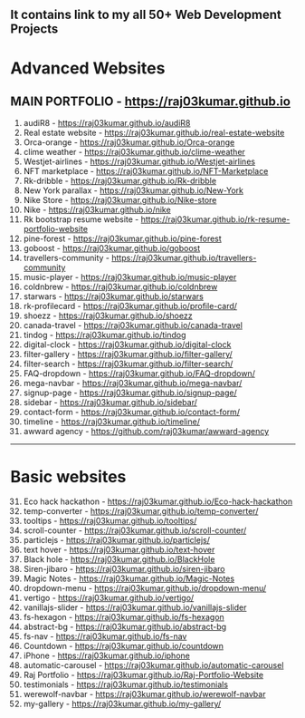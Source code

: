 It contains link to my all 50+ Web Development Projects
---
# Advanced Websites
## MAIN PORTFOLIO - https://raj03kumar.github.io

1. audiR8 - https://raj03kumar.github.io/audiR8 
2. Real estate website - https://raj03kumar.github.io/real-estate-website
3. Orca-orange - https://raj03kumar.github.io/Orca-orange 
4. clime weather - https://raj03kumar.github.io/clime-weather
5. Westjet-airlines - https://raj03kumar.github.io/Westjet-airlines 
6. NFT marketplace - https://raj03kumar.github.io/NFT-Marketplace
7. Rk-dribble - https://raj03kumar.github.io/Rk-dribble 
8. New York parallax - https://raj03kumar.github.io/New-York 
9. Nike Store - https://raj03kumar.github.io/Nike-store 
10. Nike - https://raj03kumar.github.io/nike 
11. Rk bootstrap resume website - https://raj03kumar.github.io/rk-resume-portfolio-website
12. pine-forest - https://raj03kumar.github.io/pine-forest 
13. goboost - https://raj03kumar.github.io/goboost 
14. travellers-community - https://raj03kumar.github.io/travellers-community 
15. music-player - https://raj03kumar.github.io/music-player 
16. coldnbrew - https://raj03kumar.github.io/coldnbrew 
17. starwars - https://raj03kumar.github.io/starwars 
18. rk-profilecard - https://raj03kumar.github.io/profile-card/
19. shoezz - https://raj03kumar.github.io/shoezz 
20. canada-travel - https://raj03kumar.github.io/canada-travel 
21. tindog - https://raj03kumar.github.io/tindog 
22. digital-clock - https://raj03kumar.github.io/digital-clock 
23. filter-gallery - https://raj03kumar.github.io/filter-gallery/
24. filter-search - https://raj03kumar.github.io/filter-search/
25. FAQ-dropdown - https://raj03kumar.github.io/FAQ-dropdown/
26. mega-navbar - https://raj03kumar.github.io/mega-navbar/
27. signup-page - https://raj03kumar.github.io/signup-page/
28. sidebar - https://raj03kumar.github.io/sidebar/
29. contact-form - https://raj03kumar.github.io/contact-form/
30. timeline - https://raj03kumar.github.io/timeline/
31. awward agency - https://github.com/raj03kumar/awward-agency
---
# Basic websites
31. Eco hack hackathon - https://raj03kumar.github.io/Eco-hack-hackathon
32. temp-converter - https://raj03kumar.github.io/temp-converter/
33. tooltips - https://raj03kumar.github.io/tooltips/
34. scroll-counter - https://raj03kumar.github.io/scroll-counter/
35. particlejs - https://raj03kumar.github.io/particlejs/
36. text hover - https://raj03kumar.github.io/text-hover 
37. Black hole - https://raj03kumar.github.io/BlackHole
38. Siren-jibaro - https://raj03kumar.github.io/siren-jibaro 
39. Magic Notes - https://raj03kumar.github.io/Magic-Notes
40. dropdown-menu - https://raj03kumar.github.io/dropdown-menu/
41. vertigo - https://raj03kumar.github.io/vertigo/
42. vanillajs-slider - https://raj03kumar.github.io/vanillajs-slider 
43. fs-hexagon - https://raj03kumar.github.io/fs-hexagon 
44. abstract-bg - https://raj03kumar.github.io/abstract-bg 
45. fs-nav - https://raj03kumar.github.io/fs-nav 
46. Countdown - https://raj03kumar.github.io/countdown 
47. iPhone - https://raj03kumar.github.io/iphone 
48. automatic-carousel - https://raj03kumar.github.io/automatic-carousel 
49. Raj Portfolio - https://raj03kumar.github.io/Raj-Portfolio-Website
50. testimonials - https://raj03kumar.github.io/testimonials 
51. werewolf-navbar - https://raj03kumar.github.io/werewolf-navbar 
52. my-gallery - https://raj03kumar.github.io/my-gallery/
